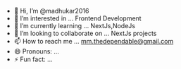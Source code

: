 - 👋 Hi, I’m @madhukar2016
- 👀 I’m interested in ... Frontend Development
- 🌱 I’m currently learning ... NextJs,NodeJs
- 💞️ I’m looking to collaborate on ... NextJs projects
- 📫 How to reach me ... mm.thedependable@gmail.com
- 😄 Pronouns: ...
- ⚡ Fun fact: ...

<!---
madhukar2016/madhukar2016 is a ✨ special ✨ repository because its `README.md` (this file) appears on your GitHub profile.
You can click the Preview link to take a look at your changes.
--->
